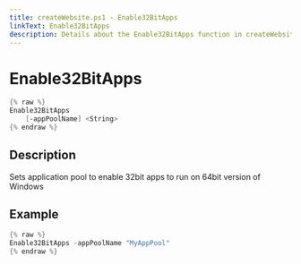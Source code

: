 ```yaml
---
title: createWebsite.ps1 - Enable32BitApps
linkText: Enable32BitApps
description: Details about the Enable32BitApps function in createWebsite.ps1 helper script
---
```


# Enable32BitApps

```PowerShell
{% raw %}
Enable32BitApps
    [-appPoolName] <String>
{% endraw %}
```

## Description

Sets application pool to enable 32bit apps to run on 64bit version of Windows

## Example

```PowerShell
{% raw %}
Enable32BitApps -appPoolName "MyAppPool"
{% endraw %}
```

